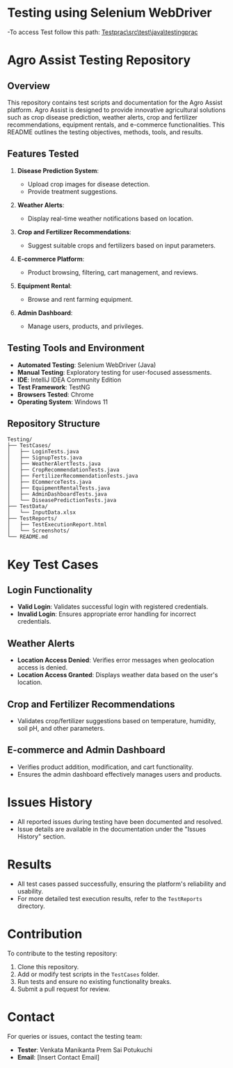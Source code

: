 # Testing using Selenium WebDriver

-To access Test follow this path: [Testprac\src\test\java\testingprac](https://github.com/Agro-care/Testing/tree/main/Testprac/src/test/java/testingprac)

# Agro Assist Testing Repository

## Overview

This repository contains test scripts and documentation for the Agro Assist platform. Agro Assist is designed to provide innovative agricultural solutions such as crop disease prediction, weather alerts, crop and fertilizer recommendations, equipment rentals, and e-commerce functionalities. This README outlines the testing objectives, methods, tools, and results.

## Features Tested
1. **Disease Prediction System**:
   - Upload crop images for disease detection.
   - Provide treatment suggestions.

2. **Weather Alerts**:
   - Display real-time weather notifications based on location.

3. **Crop and Fertilizer Recommendations**:
   - Suggest suitable crops and fertilizers based on input parameters.

4. **E-commerce Platform**:
   - Product browsing, filtering, cart management, and reviews.

5. **Equipment Rental**:
   - Browse and rent farming equipment.

6. **Admin Dashboard**:
   - Manage users, products, and privileges.

## Testing Tools and Environment
- **Automated Testing**: Selenium WebDriver (Java)
- **Manual Testing**: Exploratory testing for user-focused assessments.
- **IDE**: IntelliJ IDEA Community Edition
- **Test Framework**: TestNG
- **Browsers Tested**: Chrome
- **Operating System**: Windows 11

## Repository Structure
```plaintext
Testing/
├── TestCases/
│   ├── LoginTests.java
│   ├── SignupTests.java
│   ├── WeatherAlertTests.java
│   ├── CropRecommendationTests.java
│   ├── FertilizerRecommendationTests.java
│   ├── ECommerceTests.java
│   ├── EquipmentRentalTests.java
│   ├── AdminDashboardTests.java
│   └── DiseasePredictionTests.java
├── TestData/
│   └── InputData.xlsx
├── TestReports/
│   ├── TestExecutionReport.html
│   └── Screenshots/
└── README.md
```

# Key Test Cases

## Login Functionality
- **Valid Login**: Validates successful login with registered credentials.
- **Invalid Login**: Ensures appropriate error handling for incorrect credentials.

## Weather Alerts
- **Location Access Denied**: Verifies error messages when geolocation access is denied.
- **Location Access Granted**: Displays weather data based on the user's location.

## Crop and Fertilizer Recommendations
- Validates crop/fertilizer suggestions based on temperature, humidity, soil pH, and other parameters.

## E-commerce and Admin Dashboard
- Verifies product addition, modification, and cart functionality.
- Ensures the admin dashboard effectively manages users and products.

# Issues History
- All reported issues during testing have been documented and resolved.
- Issue details are available in the documentation under the "Issues History" section.

# Results
- All test cases passed successfully, ensuring the platform's reliability and usability.
- For more detailed test execution results, refer to the `TestReports` directory.

# Contribution
To contribute to the testing repository:
1. Clone this repository.
2. Add or modify test scripts in the `TestCases` folder.
3. Run tests and ensure no existing functionality breaks.
4. Submit a pull request for review.

# Contact
For queries or issues, contact the testing team:
- **Tester**: Venkata Manikanta Prem Sai Potukuchi
- **Email**: [Insert Contact Email]

